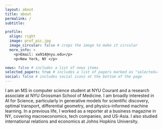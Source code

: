 ```yaml
---
layout: about
title: about
permalink: /
subtitle:

profile:
  align: right
  image: prof_pic.jpg
  image_circular: false # crops the image to make it circular
  more_info: >
    <p>Email: xw914@nyu.edu</p>
    <p>New York, NY </p>

news: false # includes a list of news items
selected_papers: true # includes a list of papers marked as "selected={true}"
social: false # includes social icons at the bottom of the page
---
```


I am an MS in computer science student at NYU Courant and a research associate at NYU Grossman School of Medicine. I am broadly interested in AI for Science, particularly in generative models for scientific discovery, optimal transport, differential geometry, and physics-informed machine learning. In a previous life, I worked as a reporter at a business magazine in NY, covering macroeconomics, tech companies, and US-Asia. I also studied international relations and economics at Johns Hopkins University.
